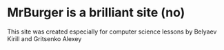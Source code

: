 # MrBurger is a brilliant site (no)
This site was created especially for computer science lessons by Belyaev Kirill and Gritsenko Alexey
